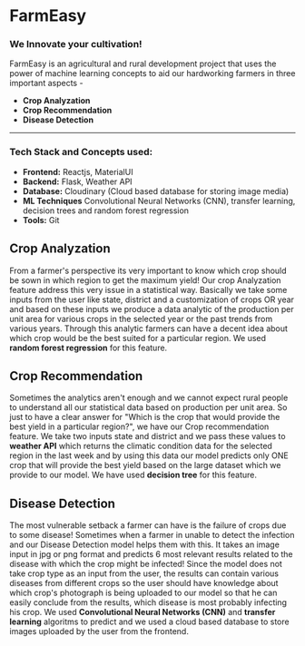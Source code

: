 # FarmEasy
### We Innovate your cultivation!
FarmEasy is an agricultural and rural development project that uses the power of machine learning concepts to aid our hardworking farmers in three important aspects -
* __Crop Analyzation__
* __Crop Recommendation__
* __Disease Detection__
*** 
### Tech Stack and Concepts used:
* __Frontend:__ Reactjs, MaterialUI
* __Backend:__ Flask, Weather API
* __Database:__ Cloudinary (Cloud based database for storing image media)
* __ML Techniques__ Convolutional Neural Networks (CNN), transfer learning, decision trees and random forest regression
* __Tools:__ Git


## Crop Analyzation
From a farmer's perspective its very important to know which crop should be sown in which region to get the maximum yield! Our crop Analyzation feature address this very issue in a statistical way. Basically we take some inputs from the user like state, district and a customization of crops OR year and based on these inputs we produce a data analytic of the production per unit area for various crops in the selected year or the past trends from various years. Through this analytic farmers can have a decent idea about which crop would be the best suited for a particular region. We used __random forest regression__ for this feature.

## Crop Recommendation
Sometimes the analytics aren't enough and we cannot expect rural people to understand all our statistical data based on production per unit area. So just to have a clear answer for "Which is the crop that would provide the best yield in a particular region?", we have our Crop recommendation feature. We take two inputs state and district and we pass these values to __weather API__ which returns the climatic condition data for the selected region in the last week and by using this data our model predicts only ONE crop that will provide the best yield based on the large dataset which we provide to our model. We have used __decision tree__ for this feature.

## Disease Detection
The most vulnerable setback a farmer can have is the failure of crops due to some disease! Sometimes when a farmer in unable to detect the infection and our Disease Detection model helps them with this. It takes an image input in jpg or png format and predicts 6 most relevant results related to the disease with which the crop might be infected! Since the model does not take crop type as an input from the user, the results can contain various diseases from different crops so the user should have knowledge about which crop's photograph is being uploaded to our model so that he can easily conclude from the results, which disease is most probably infecting his crop. We used __Convolutional Neural Networks (CNN)__ and __transfer learning__ algoritms to predict and we used a cloud based database to store images uploaded by the user from the frontend.

